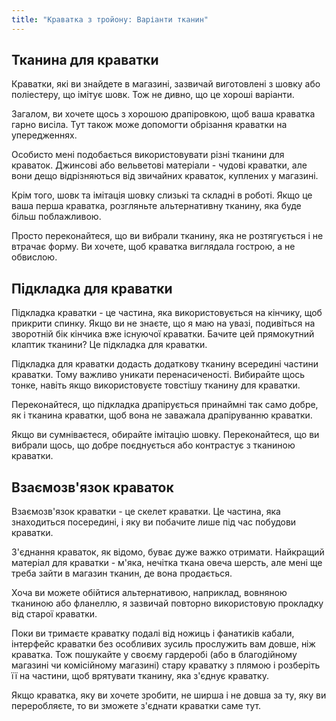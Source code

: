 ```yaml
---
title: "Краватка з тройону: Варіанти тканин"
---
```


## Тканина для краватки

Краватки, які ви знайдете в магазині, зазвичай виготовлені з шовку або поліестеру, що імітує шовк. Тож не дивно, що це хороші варіанти.

Загалом, ви хочете щось з хорошою драпіровкою, щоб ваша краватка гарно висіла. Тут також може допомогти обрізання краватки на упередженнях.

Особисто мені подобається використовувати різні тканини для краваток. Джинсові або вельветові матеріали - чудові краватки, але вони дещо відрізняються від звичайних краваток, куплених у магазині.

Крім того, шовк та імітація шовку слизькі та складні в роботі. Якщо це ваша перша краватка, розгляньте альтернативну тканину, яка буде більш поблажливою.

Просто переконайтеся, що ви вибрали тканину, яка не розтягується і не втрачає форму. Ви хочете, щоб краватка виглядала гострою, а не обвислою.

## Підкладка для краватки

Підкладка краватки - це частина, яка використовується на кінчику, щоб прикрити спинку. Якщо ви не знаєте, що я маю на увазі, подивіться на зворотній бік кінчика вже існуючої краватки. Бачите цей прямокутний клаптик тканини? Це підкладка для краватки.

Підкладка для краватки додасть додаткову тканину всередині частини краватки. Тому важливо уникати перенасиченості. Вибирайте щось тонке, навіть якщо використовуєте товстішу тканину для краватки.

Переконайтеся, що підкладка драпірується принаймні так само добре, як і тканина краватки, щоб вона не заважала драпіруванню краватки.

Якщо ви сумніваєтеся, обирайте імітацію шовку. Переконайтеся, що ви вибрали щось, що добре поєднується або контрастує з тканиною краватки.

## Взаємозв'язок краваток

Взаємозв'язок краватки - це скелет краватки. Це частина, яка знаходиться посередині, і яку ви побачите лише під час побудови краватки.

З'єднання краваток, як відомо, буває дуже важко отримати. Найкращий матеріал для краватки - м'яка, нечітка ткана овеча шерсть, але мені ще треба зайти в магазин тканин, де вона продається.

Хоча ви можете обійтися альтернативою, наприклад, вовняною тканиною або фланеллю, я зазвичай повторно використовую прокладку від старої краватки.

<Note>

Поки ви тримаєте краватку подалі від ножиць і фанатиків кабали, інтерфейс краватки без особливих зусиль прослужить вам довше, ніж краватка. Тож пошукайте у своєму гардеробі (або в благодійному магазині чи комісійному магазині) стару краватку з плямою і розберіть її на частини, щоб врятувати тканину, яка з'єднує краватку.

Якщо краватка, яку ви хочете зробити, не ширша і не довша за ту, яку ви переробляєте, то ви зможете з'єднати краватки саме тут.

</Note>
